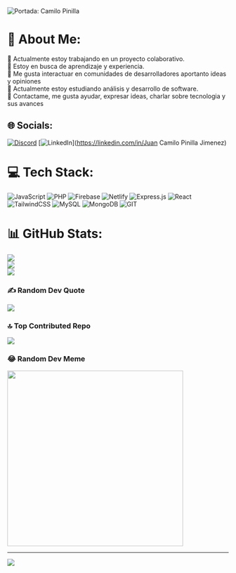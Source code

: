<img src="https://imgur.com/hYs18Wd.png" title="source: imgur.com" alt="Portada: Camilo Pinilla" />

# 💫 About Me:
🔭 Actualmente estoy trabajando en un proyecto colaborativo.<br>👯 Estoy en busca de aprendizaje y experiencia.<br>🤝 Me gusta interactuar en comunidades de desarrolladores aportanto ideas y opiniones<br>🌱 Actualmente estoy estudiando análisis y desarrollo de software.<br>💬 Contactame, me gusta ayudar, expresar ideas, charlar sobre tecnologia y sus avances


## 🌐 Socials:
[![Discord](https://img.shields.io/badge/Discord-%237289DA.svg?logo=discord&logoColor=white)](https://discord.gg/https://discord.com/invite/urwpGVdG) [![LinkedIn](https://img.shields.io/badge/LinkedIn-%230077B5.svg?logo=linkedin&logoColor=white)](https://linkedin.com/in/Juan Camilo Pinilla Jimenez) 

# 💻 Tech Stack:
![JavaScript](https://img.shields.io/badge/javascript-%23323330.svg?style=for-the-badge&logo=javascript&logoColor=%23F7DF1E) ![PHP](https://img.shields.io/badge/php-%23777BB4.svg?style=for-the-badge&logo=php&logoColor=white) ![Firebase](https://img.shields.io/badge/firebase-%23039BE5.svg?style=for-the-badge&logo=firebase) ![Netlify](https://img.shields.io/badge/netlify-%23000000.svg?style=for-the-badge&logo=netlify&logoColor=#00C7B7) ![Express.js](https://img.shields.io/badge/express.js-%23404d59.svg?style=for-the-badge&logo=express&logoColor=%2361DAFB) ![React](https://img.shields.io/badge/react-%2320232a.svg?style=for-the-badge&logo=react&logoColor=%2361DAFB) ![TailwindCSS](https://img.shields.io/badge/tailwindcss-%2338B2AC.svg?style=for-the-badge&logo=tailwind-css&logoColor=white) ![MySQL](https://img.shields.io/badge/mysql-%2300000f.svg?style=for-the-badge&logo=mysql&logoColor=white) ![MongoDB](https://img.shields.io/badge/MongoDB-%234ea94b.svg?style=for-the-badge&logo=mongodb&logoColor=white) ![GIT](https://img.shields.io/badge/Git-fc6d26?style=for-the-badge&logo=git&logoColor=white)
# 📊 GitHub Stats:
![](https://github-readme-stats.vercel.app/api?username=Camilo-Pinilla&theme=dark&hide_border=false&include_all_commits=true&count_private=true)<br/>
![](https://github-readme-streak-stats.herokuapp.com/?user=Camilo-Pinilla&theme=dark&hide_border=false)<br/>
![](https://github-readme-stats.vercel.app/api/top-langs/?username=Camilo-Pinilla&theme=dark&hide_border=false&include_all_commits=true&count_private=true&layout=compact)

### ✍️ Random Dev Quote
![](https://quotes-github-readme.vercel.app/api?type=vetical&theme=radical)

### 🔝 Top Contributed Repo
![](https://github-contributor-stats.vercel.app/api?username=Camilo-Pinilla&limit=5&theme=dark&combine_all_yearly_contributions=true)

### 😂 Random Dev Meme
<img src='https://randommeme-five.vercel.app/' style="height: 400px;"/>

---
[![](https://visitcount.itsvg.in/api?id=Camilo-Pinilla&icon=7&color=5)](https://visitcount.itsvg.in)

<!-- Proudly created with GPRM ( https://gprm.itsvg.in ) -->






<!--
**Camilo-Pinilla/Camilo-Pinilla** is a ✨ _special_ ✨ repository because its `README.md` (this file) appears on your GitHub profile.

Here are some ideas to get you started:

- 🔭 I’m currently working on ...
- 🌱 I’m currently learning ...
- 👯 I’m looking to collaborate on ...
- 🤔 I’m looking for help with ...
- 💬 Ask me about ...
- 📫 How to reach me: ...
- 😄 Pronouns: ...
-  Fun fact: ...
-->
